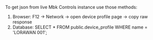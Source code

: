 To get json from live Mbk Controls instance use those methods:
1. Browser: F12 -> Network -> open device profile page -> copy raw response
2. Database: SELECT * FROM public.device_profile WHERE name = 'LORAWAN 001'; 